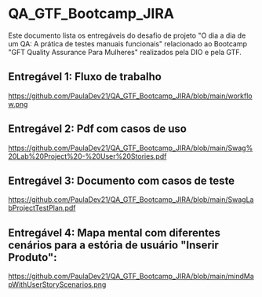 # QA_GTF_Bootcamp_JIRA

Este documento lista os entregáveis do desafio de projeto "O dia a dia de um QA: A prática de testes manuais funcionais"
relacionado ao Bootcamp "GFT Quality Assurance Para Mulheres" realizados pela DIO e pela GTF. 

## Entregável 1: Fluxo de trabalho
https://github.com/PaulaDev21/QA_GTF_Bootcamp_JIRA/blob/main/workflow.png

## Entregável 2: Pdf com casos de uso
https://github.com/PaulaDev21/QA_GTF_Bootcamp_JIRA/blob/main/Swag%20Lab%20Project%20-%20User%20Stories.pdf

## Entregável 3: Documento com casos de teste
https://github.com/PaulaDev21/QA_GTF_Bootcamp_JIRA/blob/main/SwagLabProjectTestPlan.pdf

## Entregável 4: Mapa mental com diferentes cenários para a estória de usuário "Inserir Produto":
https://github.com/PaulaDev21/QA_GTF_Bootcamp_JIRA/blob/main/mindMapWithUserStoryScenarios.png

